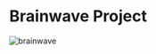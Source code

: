 # Brainwave Project
![brainwave](https://github.com/user-attachments/assets/572a9f7a-2667-4d4c-8ba8-55420978042e)

